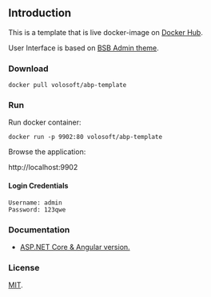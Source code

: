 ## Introduction

This is a template that is live docker-image on [Docker Hub](https://hub.docker.com/r/volosoft/abp-template/). 

User Interface is based on [BSB Admin theme](https://github.com/gurayyarar/AdminBSBMaterialDesign).
 
### Download

`docker pull volosoft/abp-template`

### Run

Run docker container:

`docker run -p 9902:80 volosoft/abp-template`

Browse the application:

http://localhost:9902

#### Login Credentials

````
Username: admin
Password: 123qwe
````

### Documentation

* [ASP.NET Core & Angular  version.](https://aspnetboilerplate.com/Pages/Documents/Zero/Startup-Template-Angular)

### License

[MIT](LICENSE).

